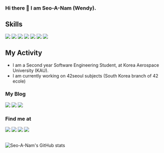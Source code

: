 ### Hi there 👋  I am Seo-A-Nam (Wendy).

## Skills
<a href="" target=""><img src="https://img.shields.io/badge/C-A8B9CC?style=flat-square&logo=C&logoColor=black"/></a>
<a href="" target=""><img src="https://img.shields.io/badge/C++-blue?style=flat-square&logo=cplusplus&logoColor=white"/></a>
<a href="" target=""><img src="https://img.shields.io/badge/Java-f89820?style=flat-square&logo=java&logoColor=007396"/></a>
<a href="" target=""><img src="https://img.shields.io/badge/Python-FFE873?style=flat-square&logo=Python&logoColor=306998"/></a>
<a href="" target=""><img src="https://img.shields.io/badge/Html-white?style=flat-square&logo=html5&logoColor=black"/></a>
<a href="" target=""><img src="https://img.shields.io/badge/VMBox-white?style=flat-square&logo=virtualbox&logoColor=black"/></a>
<a href="" target=""><img src="https://img.shields.io/badge/debian-white?style=flat-square&logo=debian&logoColor=d70a53"/></a>
## My Activity
* I am a Second year Software Engineering Student, at Korea Aerospace University (KAU).
* I am currently working on 42seoul subjects (South Korea branch of 42 ecole)

<!--
## About me  
<details>
<summary>My goal, interests</summary>
<div markdown="1">
*  My goal is to work at US as a Software engineer in future.<br>
* I like to post what i learned on my blog. check the links bellow to find that out~<br>
* I'm highly interested in Language exchange. So just hit me up to my insta or anywhere of my contact. You are welcomed as far as you're interested in progrmming or korea. :)<br>
</div>
</details>
<br> -->

### My Blog
<a href="https://www.notion.so/INTRODUCTION-d21fcecf9fb64ec8a0aaa4dd7e1b70b1" target="_blank"><img src="https://img.shields.io/badge/Blog-000000?style=flag-square&logo=notion&logoColor=white"/></a>
<a href="https://seo-a-nam.github.io/" target="_blank"><img src="https://img.shields.io/badge/Blog-181717?style=flag-square&logo=github&logoColor=white"/></a>
<a href="https://nsa901.tistory.com/" target="_blank"><img src="https://img.shields.io/badge/Tistory Blog-181717?style=flag-square&logo=&logoColor=white"/></a>
<!--
<details>
<summary>When i use each blog</summary>
<div markdown="1">
* I use 'Notion' to make personal drafts, such as code review and subject page in korean.<br>
* I mostly use 'Tistory' to share things about IT knoweledge or etc.<br>
* I just made my 'Github Blog'. I will post my posts about subjects in both korean/english version.
</div>
</details>
<br> -->
### Find me at  
<a href="https://profile.intra.42.fr/users/senam" target="_blank"><img src="https://img.shields.io/badge/42Seoul-000000?style=flat-square&logo=42&logoColor=white"/></a>
<a href="https://www.instagram.com/namseoa9/" target="_blank"><img src="https://img.shields.io/badge/namseoa9-E4405F?style=flat-square&logo=instagram&logoColor=white"/></a>
<a href="" target="_blank"><img src="https://img.shields.io/badge/42.4.senam@gmail.com-EA4335?style=flat-square&logo=gmail&logoColor=white"/></a>
<a href="" target="_blank"><img src="https://img.shields.io/badge/nsa901@naver.com-03C75A?style=flat-square&logo=Naver&logoColor=white"/></a>
<br></br>

![Seo-A-Nam's GitHub stats](https://github-readme-stats.vercel.app/api?username=Seo-A-Nam&show_icons=true&theme=vue)


<!--<a href="" target="_blank"><img src="https://raw.githubusercontent.com/simple-icons/simple-icons/da8fa8b57a219475a22d5eb56c8780ec01a6a596/icons/42.svg/style=flat-square"/></a>
</body>>
<!--
**Seo-A-Nam/Seo-A-Nam** is a ✨ _special_ ✨ repository because its `README.md` (this file) appears on your GitHub profile.

- 🔭 I’m currently working on ...
- 🌱 I’m currently learning ...
- 👯 I’m looking to collaborate on ...
- 🤔 I’m looking for help with ...
- 💬 Ask me about ...
- 📫 How to reach me: ...
- 😄 Pronouns: ...
- ⚡ Fun fact: ...
-->
